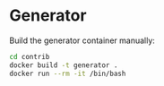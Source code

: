# Generator

Build the generator container manually:

```bash
cd contrib
docker build -t generator .
docker run --rm -it /bin/bash
```
